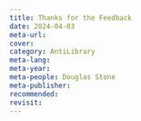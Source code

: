 ```yaml
---
title: Thanks for the Feedback
date: 2024-04-03
meta-url: 
cover: 
category: AntiLibrary
meta-lang: 
meta-year: 
meta-people: Douglas Stone
meta-publisher: 
recommended: 
revisit:
---
```

